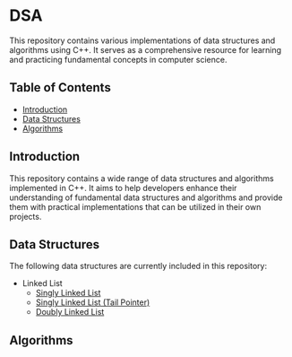 # DSA

This repository contains various implementations of data structures and algorithms using C++. It serves as a comprehensive resource for learning and practicing fundamental concepts in computer science.

## Table of Contents

- [Introduction](#introduction)
- [Data Structures](#data-structures)
- [Algorithms](#algorithms)
<!-- - [Languages](#languages) -->
<!-- - [Usage](#usage) -->
<!-- - [Contributing](#contributing) -->
<!-- - [License](#license) -->

## Introduction

This repository contains a wide range of data structures and algorithms implemented in C++. It aims to help developers enhance their understanding of fundamental data structures and algorithms and provide them with practical implementations that can be utilized in their own projects.

## Data Structures

The following data structures are currently included in this repository:
<!-- TODO - Array (Dynamic) -->
- Linked List
    - [Singly Linked List](./LinkedLists/SinglyLinkedList/singly-linked-list.md)
    - [Singly Linked List (Tail Pointer)](./LinkedLists/SinglyLinkedListTail/singly-linked-list-with-tail.md)
    - [Doubly Linked List](./LinkedLists/DoublyLinkedList/doubly-linked-list.md)
<!-- TODO - Stack -->
<!-- TODO - Queue -->

## Algorithms
<!-- Search Algorithms -->
<!-- TODO - Linear Search -->
<!-- TODO - Binary Search -->
<!-- Sorting Algorithms -->
<!-- TODO - Bubble Sort -->
<!-- TODO - Insertion Sort -->
